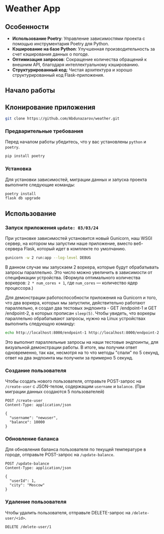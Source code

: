 # Weather App
## Особенности

- **Использование Poetry**: Управление зависимостями проекта с помощью инструментария Poetry для Python.
- **Кэширование на базе Python**: Улучшенная производительность за счет кэширования данных о погоде.
- **Оптимизация запросов**: Сокращение количества обращений к внешним API, благодаря интеллектуальному кэшированию.
- **Структурированный код**: Чистая архитектура и хорошо структурированный код Flask-приложения.

## Начало работы

## Клонирование приложения
```bash
git clone https://github.com/Abdunazarov/weather.git
```

### Предварительные требования

Перед началом работы убедитесь, что у вас установлены `python` и `poetry`.

```sh
pip install poetry
```

### Установка

Для установки зависимостей, миграции данных и запуска проекта выполните следующие команды:

```bash
poetry install
flask db upgrade
```

## Использование

### Запуск приложения `update: 03/03/24`
При установке зависимостей установится новый Gunicorn, наш WSGI сервер, на котором мы запустим наше приложение, вместо веб-сервера Flask, который идет в комплекте по умолчанию.

```bash
gunicorn -w 2 run:app --log-level DEBUG
```
В данном случае мы запускаем 2 воркера, которые будут обрабатывать запросы параллельно. Это число можно увеличить в зависимости от спецификации устройства. (Формула оптимального количества воркеров: `2 * num_cores + 1`, где `num_cores` — количество ядер процессора.)

Для демонстрации работоспособности приложения на Gunicorn и того, что два воркера, которых мы запустили, действительно работают параллельно, я создал два тестовых эндпоинта - GET /endpoint-1 и GET /endpoint-2, в которых прописан `sleep(5)`. Чтобы увидеть, что воркеры параллельно обрабатывают запросы, нужно на Linux устройствах выполнить следующую команду:

```bash
echo http://localhost:8000/endpoint-1 http://localhost:8000/endpoint-2 | xargs -n 1 -P 2 curl
```

Это выполнит параллельные запросы на наши тестовые эндпоинты, для визуальной демонстрации работы. В итоге, мы получим ответ одновременно, так как, несмотря на то что методы "спали" по 5 секунд, ответ на два эндпоинта мы получили за примерно 5 секунд.


### Создание пользователя

Чтобы создать нового пользователя, отправьте POST-запрос на `/create-user` с JSON-телом, содержащим `username` и `balance`. (При миграции данных создаются 5 пользователей)

```http
POST /create-user
Content-Type: application/json

{
  "username": "newuser",
  "balance": 10000
}
```

### Обновление баланса

Для обновления баланса пользователя по текущей температуре в городе, отправьте POST-запрос на `/update-balance`.

```http
POST /update-balance
Content-Type: application/json

{
  "userId": 1,
  "city": "Moscow"
}
```

### Удаление пользователя

Чтобы удалить пользователя, отправьте DELETE-запрос на `/delete-user/<id>`.

```http
DELETE /delete-user/1
```
